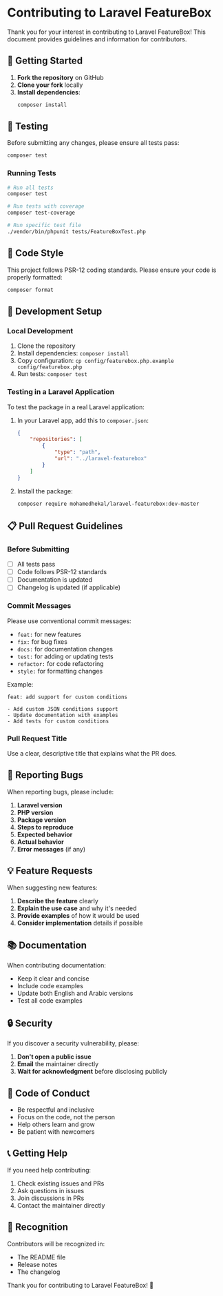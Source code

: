 # Contributing to Laravel FeatureBox

Thank you for your interest in contributing to Laravel FeatureBox! This document provides guidelines and information for contributors.

## 🚀 Getting Started

1. **Fork the repository** on GitHub
2. **Clone your fork** locally
3. **Install dependencies**:
   ```bash
   composer install
   ```

## 🧪 Testing

Before submitting any changes, please ensure all tests pass:

```bash
composer test
```

### Running Tests

```bash
# Run all tests
composer test

# Run tests with coverage
composer test-coverage

# Run specific test file
./vendor/bin/phpunit tests/FeatureBoxTest.php
```

## 📝 Code Style

This project follows PSR-12 coding standards. Please ensure your code is properly formatted:

```bash
composer format
```

## 🔧 Development Setup

### Local Development

1. Clone the repository
2. Install dependencies: `composer install`
3. Copy configuration: `cp config/featurebox.php.example config/featurebox.php`
4. Run tests: `composer test`

### Testing in a Laravel Application

To test the package in a real Laravel application:

1. In your Laravel app, add this to `composer.json`:
   ```json
   {
       "repositories": [
           {
               "type": "path",
               "url": "../laravel-featurebox"
           }
       ]
   }
   ```

2. Install the package:
   ```bash
   composer require mohamedhekal/laravel-featurebox:dev-master
   ```

## 📋 Pull Request Guidelines

### Before Submitting

- [ ] All tests pass
- [ ] Code follows PSR-12 standards
- [ ] Documentation is updated
- [ ] Changelog is updated (if applicable)

### Commit Messages

Please use conventional commit messages:

- `feat:` for new features
- `fix:` for bug fixes
- `docs:` for documentation changes
- `test:` for adding or updating tests
- `refactor:` for code refactoring
- `style:` for formatting changes

Example:
```
feat: add support for custom conditions

- Add custom JSON conditions support
- Update documentation with examples
- Add tests for custom conditions
```

### Pull Request Title

Use a clear, descriptive title that explains what the PR does.

## 🐛 Reporting Bugs

When reporting bugs, please include:

1. **Laravel version**
2. **PHP version**
3. **Package version**
4. **Steps to reproduce**
5. **Expected behavior**
6. **Actual behavior**
7. **Error messages** (if any)

## 💡 Feature Requests

When suggesting new features:

1. **Describe the feature** clearly
2. **Explain the use case** and why it's needed
3. **Provide examples** of how it would be used
4. **Consider implementation** details if possible

## 📚 Documentation

When contributing documentation:

- Keep it clear and concise
- Include code examples
- Update both English and Arabic versions
- Test all code examples

## 🔒 Security

If you discover a security vulnerability, please:

1. **Don't open a public issue**
2. **Email** the maintainer directly
3. **Wait for acknowledgment** before disclosing publicly

## 🤝 Code of Conduct

- Be respectful and inclusive
- Focus on the code, not the person
- Help others learn and grow
- Be patient with newcomers

## 📞 Getting Help

If you need help contributing:

1. Check existing issues and PRs
2. Ask questions in issues
3. Join discussions in PRs
4. Contact the maintainer directly

## 🎉 Recognition

Contributors will be recognized in:

- The README file
- Release notes
- The changelog

Thank you for contributing to Laravel FeatureBox! 🚀 